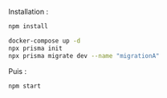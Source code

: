 Installation : 
```bash
npm install
```
```bash
docker-compose up -d
npx prisma init
npx prisma migrate dev --name "migrationA" 
```
Puis :
```bash
npm start
```